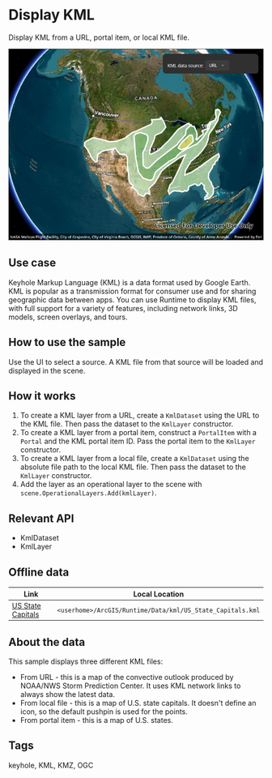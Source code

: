 # Display KML

Display KML from a URL, portal item, or local KML file.

![Image of display KML](displaykml.jpg)

## Use case

Keyhole Markup Language (KML) is a data format used by Google Earth. KML is popular as a transmission format for consumer use and for sharing geographic data between apps. You can use Runtime to display KML files, with full support for a variety of features, including network links, 3D models, screen overlays, and tours.

## How to use the sample

Use the UI to select a source. A KML file from that source will be loaded and displayed in the scene.

## How it works

1. To create a KML layer from a URL, create a `KmlDataset` using the URL to the KML file. Then pass the dataset to the `KmlLayer` constructor.
2. To create a KML layer from a portal item, construct a `PortalItem` with a `Portal` and the KML portal item ID. Pass the portal item to the `KmlLayer` constructor.
3. To create a KML layer from a local file, create a `KmlDataset` using the absolute file path to the local KML file. Then pass the dataset to the `KmlLayer` constructor.
4. Add the layer as an operational layer to the scene with `scene.OperationalLayers.Add(kmlLayer)`.

## Relevant API

* KmlDataset
* KmlLayer

## Offline data

| Link | Local Location |
|---------|-------|
|[US State Capitals](https://www.arcgis.com/home/item.html?id=324e4742820e46cfbe5029ff2c32cb1f)| `<userhome>/ArcGIS/Runtime/Data/kml/US_State_Capitals.kml` |

## About the data

This sample displays three different KML files:

* From URL - this is a map of the convective outlook produced by NOAA/NWS Storm Prediction Center. It uses KML network links to always show the latest data.
* From local file - this is a map of U.S. state capitals. It doesn't define an icon, so the default pushpin is used for the points.
* From portal item - this is a map of U.S. states.

## Tags

keyhole, KML, KMZ, OGC
